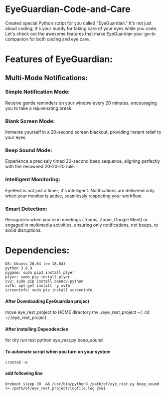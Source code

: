 # EyeGuardian-Code-and-Care
Created special Python script for you called "EyeGuardian." It's not just about coding; it's your buddy for taking care of your eyes while you code. Let's check out the awesome features that make EyeGuardian your go-to companion for both coding and eye care.

# Features of EyeGuardian:

## Multi-Mode Notifications:

### Simple Notification Mode:
Receive gentle reminders on your window every 20 minutes, encouraging you to take a rejuvenating break.

### Blank Screen Mode:
Immerse yourself in a 20-second screen blackout, providing instant relief to your eyes.

### Beep Sound Mode:
Experience a precisely timed 20-second beep sequence, aligning perfectly with the renowned 20-20-20 rule.

### Intelligent Monitoring:

EyeRest is not just a timer; it's intelligent. Notifications are delivered only when your monitor is active, seamlessly respecting your workflow.

### Smart Detection:
Recognizes when you're in meetings (Teams, Zoom, Google Meet) or engaged in multimedia activities, ensuring only notifications, not beeps, to avoid disruptions.


# Dependencies:

    OS: Ubuntu 20.04 (>= 18.04)
    python 3.8.9
    pygame: sudo pip3 install plyer
    plyer: sudo pip install plyer
    cv2: sudo pip install opencv-python
    xvfb: apt-get install -y xvfb
    screeninfo: sudo pip install screeninfo

#### After Downloading EyeGuardian project
move eye_rest_project to HOME directory
    mv ./eye_rest_project ~/.
    cd ~/./eye_rest_project

#### After installing Dependencies
for dry run test
    python eye_rest.py beep_sound

#### To automate script when you turn on your system
    crontab -e

#### add following line
    @reboot sleep 30  && /usr/bin/python3 /path/of/eye_rest.py beep_sound >> /path/of/eye_rest_project/logfile.log 2>&1


